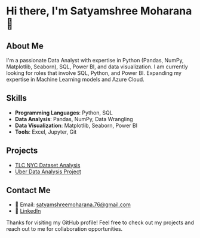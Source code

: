 # Hi there, I'm Satyamshree Moharana 👋

## About Me
I'm a passionate Data Analyst with expertise in Python (Pandas, NumPy, Matplotlib, Seaborn), SQL, Power BI, and data visualization. I am currently looking for roles that involve SQL, Python, and Power BI.
Expanding my expertise in Machine Learning models and Azure Cloud.

## Skills
- **Programming Languages**: Python, SQL
- **Data Analysis**: Pandas, NumPy, Data Wrangling
- **Data Visualization**: Matplotlib, Seaborn, Power BI
- **Tools**: Excel, Jupyter, Git

## Projects
- [TLC NYC Dataset Analysis](https://github.com/<your-username>/TLC-NYC-Dataset)
- [Uber Data Analysis Project](https://github.com/<your-username>/Uber-Data-Analysis)

## Contact Me
- 📧 Email: satyamshreemoharana.76@gmail.com
- 💼 [LinkedIn](https://www.linkedin.com/in/satyamshree-moharana-7300791a0/)
<!-- - 🐦 [Twitter](https://twitter.com/<your-username>) -->
<!-- - 🌐 [Portfolio](https://<your-username>.github.io) -->


Thanks for visiting my GitHub profile! Feel free to check out my projects and reach out to me for collaboration opportunities.
